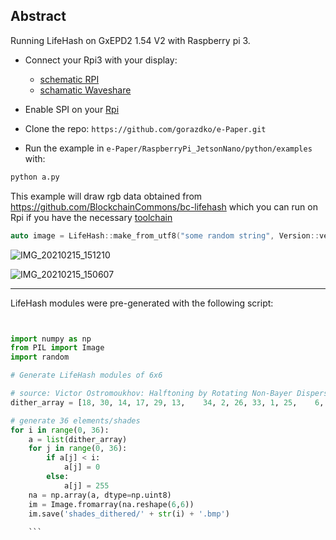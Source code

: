 ## Abstract

Running LifeHash on GxEPD2 1.54 V2 with Raspberry pi 3.

* Connect your Rpi3 with your display:
  * [schematic RPI](https://docs.microsoft.com/en-us/windows/iot-core/media/pinmappingsrpi/rp2_pinout.png)
  * [schamatic Waveshare](https://www.waveshare.com/wiki/1.54inch_e-Paper_Module)

* Enable SPI on your [Rpi](https://www.raspberrypi-spy.co.uk/2014/08/enabling-the-spi-interface-on-the-raspberry-pi/)

* Clone the repo: `https://github.com/gorazdko/e-Paper.git`

* Run the example in `e-Paper/RaspberryPi_JetsonNano/python/examples` with:


```python
python a.py
```
This example will draw rgb data obtained from https://github.com/BlockchainCommons/bc-lifehash which you can run on Rpi
if you have the necessary [toolchain](https://solarianprogrammer.com/2017/12/08/raspberry-pi-raspbian-install-gcc-compile-cpp-17-programs/)

```cpp
auto image = LifeHash::make_from_utf8("some random string", Version::version2, 1);
```


![IMG_20210215_151210](https://user-images.githubusercontent.com/25270775/107982982-53cb3980-6fc5-11eb-8f95-b6cec4c4d185.jpg)

![IMG_20210215_150607](https://user-images.githubusercontent.com/25270775/107984478-4c595f80-6fc8-11eb-81e3-0a21ae0c86ec.jpg)


----

LifeHash modules were pre-generated with the following script:

```python


import numpy as np
from PIL import Image
import random

# Generate LifeHash modules of 6x6

# source: Victor Ostromoukhov: Halftoning by Rotating Non-Bayer Dispersed Dither Arrays
dither_array = [18, 30, 14, 17, 29, 13,    34, 2, 26, 33, 1, 25,    6, 22, 10, 5, 21, 9,      16, 28, 12, 19, 31, 15,    32, 0, 24, 35, 3, 27,    4, 20, 8, 7, 23, 11  ]

# generate 36 elements/shades
for i in range(0, 36):
    a = list(dither_array)
    for j in range(0, 36):
        if a[j] < i:
            a[j] = 0
        else:
            a[j] = 255
    na = np.array(a, dtype=np.uint8)
    im = Image.fromarray(na.reshape(6,6))
    im.save('shades_dithered/' + str(i) + '.bmp')
    
    ```

